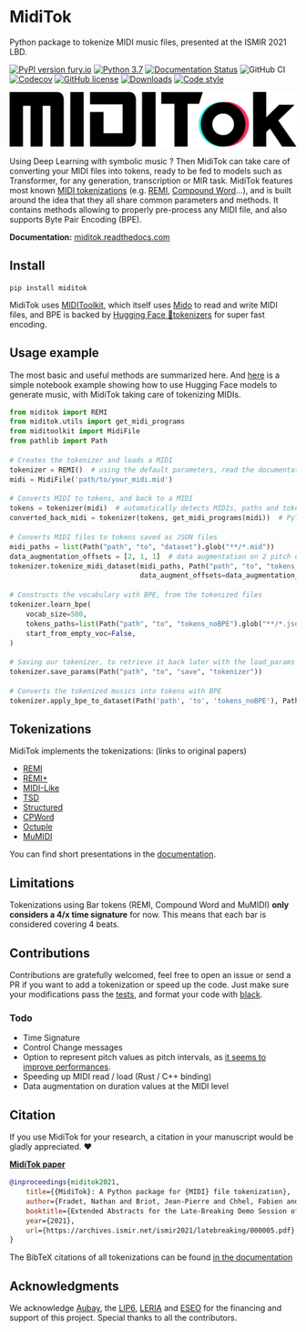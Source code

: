 # MidiTok

Python package to tokenize MIDI music files, presented at the ISMIR 2021 LBD.

[![PyPI version fury.io](https://badge.fury.io/py/miditok.svg)](https://pypi.python.org/pypi/miditok/)
[![Python 3.7](https://img.shields.io/badge/python-3.7+-blue.svg)](https://www.python.org/downloads/release/)
[![Documentation Status](https://readthedocs.org/projects/miditok/badge/?version=latest)](https://miditok.readthedocs.io/en/latest/?badge=latest)
![GitHub CI](https://github.com/Natooz/MidiTok/actions/workflows/pytest.yml/badge.svg)
[![Codecov](https://img.shields.io/codecov/c/github/Natooz/MidiTok)](https://codecov.io/gh/Natooz/MidiTok)
[![GitHub license](https://img.shields.io/github/license/Natooz/MidiTok.svg)](https://github.com/Natooz/MidiTok/blob/main/LICENSE)
[![Downloads](https://pepy.tech/badge/MidiTok)](https://pepy.tech/project/MidiTok)
[![Code style](https://img.shields.io/badge/code%20style-black-000000.svg)](https://github.com/psf/black)

![MidiTok Logo](docs/assets/logo.png?raw=true "")


Using Deep Learning with symbolic music ? Then MidiTok can take care of converting your MIDI files into tokens, ready to be fed to models such as Transformer, for any generation, transcription or MIR task.
MidiTok features most known [MIDI tokenizations](https://miditok.readthedocs.io/en/latest/tokenizations.html) (e.g. [REMI](https://arxiv.org/abs/2002.00212), [Compound Word](https://arxiv.org/abs/2101.02402)...), and is built around the idea that they all share common parameters and methods. It contains methods allowing to properly pre-process any MIDI file, and also supports Byte Pair Encoding (BPE).

**Documentation:** [miditok.readthedocs.com](https://miditok.readthedocs.io/en/latest/index.html)

## Install

```shell
pip install miditok
```
MidiTok uses [MIDIToolkit](https://github.com/YatingMusic/miditoolkit), which itself uses [Mido](https://github.com/mido/mido) to read and write MIDI files, and BPE is backed by [Hugging Face 🤗tokenizers](https://github.com/huggingface/tokenizers) for super fast encoding.

## Usage example

The most basic and useful methods are summarized here. And [here](colab-notebooks/Full_Example_HuggingFace_GPT2_Transformer.ipynb) is a simple notebook example showing how to use Hugging Face models to generate music, with MidiTok taking care of tokenizing MIDIs.

```python
from miditok import REMI
from miditok.utils import get_midi_programs
from miditoolkit import MidiFile
from pathlib import Path

# Creates the tokenizer and loads a MIDI
tokenizer = REMI()  # using the default parameters, read the documentation to customize your tokenizer
midi = MidiFile('path/to/your_midi.mid')

# Converts MIDI to tokens, and back to a MIDI
tokens = tokenizer(midi)  # automatically detects MIDIs, paths and tokens before conversion
converted_back_midi = tokenizer(tokens, get_midi_programs(midi))  # PyTorch / Tensorflow / Numpy tensors supported

# Converts MIDI files to tokens saved as JSON files
midi_paths = list(Path("path", "to", "dataset").glob("**/*.mid"))
data_augmentation_offsets = [2, 1, 1]  # data augmentation on 2 pitch octaves, 1 velocity and 1 duration values
tokenizer.tokenize_midi_dataset(midi_paths, Path("path", "to", "tokens_noBPE"),
                                data_augment_offsets=data_augmentation_offsets)

# Constructs the vocabulary with BPE, from the tokenized files
tokenizer.learn_bpe(
    vocab_size=500,
    tokens_paths=list(Path("path", "to", "tokens_noBPE").glob("**/*.json")),
    start_from_empty_voc=False,
)

# Saving our tokenizer, to retrieve it back later with the load_params method
tokenizer.save_params(Path("path", "to", "save", "tokenizer"))

# Converts the tokenized musics into tokens with BPE
tokenizer.apply_bpe_to_dataset(Path('path', 'to', 'tokens_noBPE'), Path('path', 'to', 'tokens_BPE'))
```

## Tokenizations

MidiTok implements the tokenizations: (links to original papers)
* [REMI](https://dl.acm.org/doi/10.1145/3394171.3413671)
* [REMI+](https://openreview.net/forum?id=NyR8OZFHw6i)
* [MIDI-Like](https://link.springer.com/article/10.1007/s00521-018-3758-9)
* [TSD](https://arxiv.org/abs/2301.11975)
* [Structured](https://arxiv.org/abs/2107.05944)
* [CPWord](https://ojs.aaai.org/index.php/AAAI/article/view/16091)
* [Octuple](https://aclanthology.org/2021.findings-acl.70)
* [MuMIDI](https://dl.acm.org/doi/10.1145/3394171.3413721)

You can find short presentations in the [documentation](https://miditok.readthedocs.io/en/latest/tokenizations.html).

## Limitations

Tokenizations using Bar tokens (REMI, Compound Word and MuMIDI) **only considers a 4/x time signature** for now. This means that each bar is considered covering 4 beats.

## Contributions

Contributions are gratefully welcomed, feel free to open an issue or send a PR if you want to add a tokenization or speed up the code. Just make sure your modifications pass the [tests](tests), and format your code with [black](https://github.com/psf/black).

### Todo

* Time Signature
* Control Change messages
* Option to represent pitch values as pitch intervals, as [it seems to improve performances](https://ismir2022program.ismir.net/lbd_369.html).
* Speeding up MIDI read / load (Rust / C++ binding)
* Data augmentation on duration values at the MIDI level

## Citation

If you use MidiTok for your research, a citation in your manuscript would be gladly appreciated. ❤️

[**MidiTok paper**](https://archives.ismir.net/ismir2021/latebreaking/000005.pdf)
```bibtex
@inproceedings{miditok2021,
    title={{MidiTok}: A Python package for {MIDI} file tokenization},
    author={Fradet, Nathan and Briot, Jean-Pierre and Chhel, Fabien and El Fallah Seghrouchni, Amal and Gutowski, Nicolas},
    booktitle={Extended Abstracts for the Late-Breaking Demo Session of the 22nd International Society for Music Information Retrieval Conference},
    year={2021},
    url={https://archives.ismir.net/ismir2021/latebreaking/000005.pdf},
}
```

The BibTeX citations of all tokenizations can be found [in the documentation](https://miditok.readthedocs.io/en/latest/citations.html)


## Acknowledgments

We acknowledge [Aubay](https://blog.aubay.com/index.php/language/en/home/?lang=en), the [LIP6](https://www.lip6.fr/?LANG=en), [LERIA](http://blog.univ-angers.fr/leria/n) and [ESEO](https://eseo.fr/en) for the financing and support of this project.
Special thanks to all the contributors.
